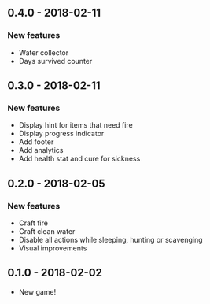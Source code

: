 ## 0.4.0 - 2018-02-11
### New features
- Water collector
- Days survived counter

## 0.3.0 - 2018-02-11
### New features
- Display hint for items that need fire
- Display progress indicator
- Add footer
- Add analytics
- Add health stat and cure for sickness

## 0.2.0 - 2018-02-05
### New features
- Craft fire
- Craft clean water
- Disable all actions while sleeping, hunting or scavenging
- Visual improvements

## 0.1.0 - 2018-02-02

- New game!